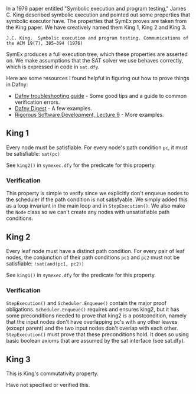 
In a 1976 paper entitled "Symbolic execution and program testing," James C.
King described symbolic execution and pointed out some properties that symbolic
executor have. The properties that SymEx proves are taken from the King paper.
We have creatively named them King 1, King 2 and King 3.

    J.C. King.  Symbolic execution and program testing. Communications of the ACM 19(7), 385–394 (1976)

SymEx produces a full execution tree, which these properties are asserted on.
We make assumptions that the SAT solver we use behaves correctly, which is
expressed in code in `sat.dfy`.

Here are some resources I found helpful in figuring out how to prove things in Dafny:
  * [Dafny troubleshooting guide](http://www.cse.chalmers.se/edu/year/2016/course/TDA567_Testing_debugging_and_verification/dafny_troubleshooting.pdf) - Some good tips and a guide to common verification errors.
  * [Dafny Digest](https://www.cse.unsw.edu.au/~se2011/16s1/lectures/DafnyTerm3.pdf) - A few examples.
  * [Rigorous Software Development, Lecture 9](http://cs.nyu.edu/wies/teaching/rsd-13/material/lec09.pdf) - More examples.


## King 1

Every node must be satisfiable. For every node's path condition `pc`, it must
be satisfiable: `sat(pc)`

See `king2()` in `symexec.dfy` for the predicate for this property.

### Verification

This property is simple to verify since we explicitly don't enqueue nodes to
the scheduler if the path condition is not satisfyable. We simply added this as
a loop invariant in the main loop and in `StepExecution()`. We also make the
`Node` class so we can't create any nodes with unsatisfiable path conditions.


## King 2

Every leaf node must have a distinct path condition. For every pair of leaf
nodes, the conjunction of their path conditions `pc1` and `pc2` must not be
satisfiable: `!sat(and(pc1, pc2))`

See `king1()` in `symexec.dfy` for the predicate for this property.

### Verification

`StepExecution()` and `Scheduler.Enqueue()` contain the major proof
obligations.  `Scheduler.Enqueue()` requires and ensures king2, but it has some
preconditions needed to prove that king2 is a postcondition, namely that the
input nodes don't have overlapping pc's with any other leaves (except parent)
and the two input nodes don't overlap with each other. `StepExecution()` must
prove that these preconditions hold. It does so using basic boolean axioms
that are assumed by the sat interface (see sat.dfy).


## King 3

This is King's commutativity property.

Have not specified or verified this.
